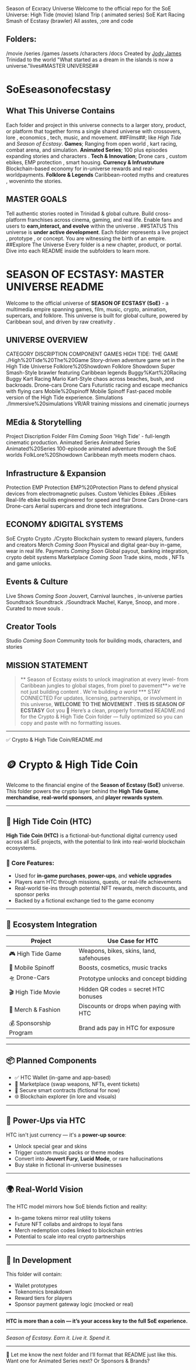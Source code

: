  Season of Ecxracy Universe
Welcome to the official repo for the SoE Universe: 
High Tide (movie)
Island Trip ( animated series)
SoE Kart Racing
Smash of Ecstasy (brawler)
All asstes, ;ore and code
## Folders:
/movie
/series
/games
/assets
/characters
/docs
Created by [Jody James](https://gitnub.com/jodyJjames)
Trinidad to the world
"What started as a dream in the islands is now a universe."lives#MASTER UNIVERSE##
# SoEseasonofecstasy
## What This Universe Contains
Each folder and project in this universe connects to a larger story, product, or platform that together forms a single shared universe with crossovers, lore , economics , tech, music, and movement.
##Films##; like *High Tide* and *Season of Ecstasy*.
**Games**; Ranging from open world , kart racing, combat arena, and simulation.
**Animated Series**; 100 plus episodes expanding stories and characters .
**Tech & Innovation**; Drone cars , custom ebikes, EMP protection , smart housing.
**Currency & Infrustruture**
Blockchain-based economy for in-universe rewards and real-worldpayments.
**Folklore & Legends**
Caribbean-rooted myths and creatures , woveninto the stories.
## MASTER GOALS
Tell authentic stories rooted in Trinidad & global culture.
Build cross-platform franchises across cinema, gaming, and real life.
Enable fans and users to **earn,interact, and evolve** within the universe .
##STATUS
This universe is **under active development**. Each folder represents a live project , prototype , or concept.
You are witnessing the birth of an empire.
##Explore The Universe
Every folder is a new chapter, product, or portal. Dive into each README inside the subfolders to learn more.
# SEASON OF ECSTASY: MASTER UNIVERSE README
Welcome to the official universe of **SEASON OF ECSTASY (SoE)** - a multimedia empire spanning games, film, music, crypto, animation, supercars, and folklore. This universe is built for global culture, powered by Caribbean soul, and driven by raw creativity .
## UNIVERSE OVERVIEW
CATEGORY DISCRIPTION                  COMPONENT
GAMES                                 HIGH TIDE: THE GAME
./High%20Tide%20The%20Game           Story-driven adventure game set in the High Tide Universe
Folklore%20Showdown                  Folklore Showdown Super Smash-Style brawler featuring Caribbean legends
Buggy%Kart%20Racing                  Buggy Kart Racing Mario Kart-Style chaos across beaches, bush, and backroads.
Drone-cars                           Drone Cars Futuristic racing and escape mechanics with flying cars
Mobile%20spinoff                     Mobile Spinoff Fast-paced mobile version of the High Tide experience.
Simulations                          ./Immersive%20simulations VR/AR training missions and cinematic journeys
## MEdia & Storytelling
Project Discription                  Folder
Film                                 *Coming Soon*
'High Tide' - full-length cinematic production.
Animated Series                      Animated Series
Animated%20Series                    100-episode animated adventure through the SoE worlds
FolkLore%20Showdown                  Caribbean myth meets modern chaos.
## Infrastructure & Expansion
Protection                           EMP Protection
EMP%20Protection                     Plans to defend physical devices from electromagnetic pulses.
Custom Vehicles                      Ebikes ./Ebikes  
Real-life ebike builds engineered for speed and flair
Drone Cars                           Drone-cars
Drone-cars                           Aerial supercars and drone tech integrations.
## ECONOMY &DIGITAL SYSTEMS
SoE Crypto                           Crypto  ./Crypto
Blockchain system to reward players, funders and creators
Merch                                *Coming Soon*
Physical and digital gear-buy in-game, wear in real life.
Payments                             *Coming Soon*
Global payout, banking integration, crypto debit systems
Marketplace                          *Coming Soon*
Trade skins, mods , NFTs and game unlocks.
## Events & Culture
Live Shows                          *Coming Soon*
Jouvert, Carnival launches , in-universe parties
Soundtrack                           Soundtrack  ./Soundtrack        Machel, Kanye, Snoop, and more .  Curated to move souls .
## Creator Tools
Studio                               *Coming Soon*
Community tools for building mods, characters, and stories
## MISSION STATEMENT
>** Season of Ecstasy exists to unlock imagination at every level- from Caribbean jungles to global stages, from pixel to pavement**>
> we're not just building content . We're building *a world*
*** STAY CONNECTED
For updates, licensing, partnerships, or involvment in this universe,
**WELCOME TO THE MOVEMENT . THIS IS SEASON OF ECSTASY**
Got you 💯 Here’s a clean, properly formatted README.md for the Crypto & High Tide Coin folder — fully optimized so you can copy and paste with no formatting issues.


---

✅ Crypto & High Tide Coin/README.md

# 🪙 Crypto & High Tide Coin

Welcome to the financial engine of the **Season of Ecstasy (SoE)** universe.  
This folder powers the crypto layer behind the **High Tide Game**, **merchandise**, **real-world sponsors**, and **player rewards system**.

---

## 💠 High Tide Coin (HTC)

**High Tide Coin (HTC)** is a fictional-but-functional digital currency used across all SoE projects, with the potential to link into real-world blockchain ecosystems.

### 🔑 Core Features:
- Used for **in-game purchases**, **power-ups**, and **vehicle upgrades**
- Players earn HTC through missions, quests, or real-life achievements
- Real-world tie-ins through potential NFT rewards, merch discounts, and sponsor perks
- Backed by a fictional exchange tied to the game economy

---

## 🔁 Ecosystem Integration

| Project                | Use Case for HTC                          |
|------------------------|-------------------------------------------|
| 🎮 High Tide Game      | Weapons, bikes, skins, land, safehouses   |
| 📲 Mobile Spinoff      | Boosts, cosmetics, music tracks           |
| 🛸 Drone-Cars          | Prototype unlocks and concept bidding     |
| 🎬 High Tide Movie     | Hidden QR codes = secret HTC bonuses      |
| 🧢 Merch & Fashion     | Discounts or drops when paying with HTC   |
| 💰 Sponsorship Program | Brand ads pay in HTC for exposure         |

---

## 📦 Planned Components

- ✅ HTC Wallet (in-game and app-based)
- 🔄 Marketplace (swap weapons, NFTs, event tickets)
- 🔐 Secure smart contracts (fictional for now)
- 🌐 Blockchain explorer (in lore and visuals)

---

## 🧠 Power-Ups via HTC

HTC isn't just currency — it's a **power-up source**:
- Unlock special gear and skins
- Trigger custom music packs or theme modes
- Convert into **Jouvert Fury**, **Lucid Mode**, or rare hallucinations
- Buy stake in fictional in-universe businesses

---

## 🌍 Real-World Vision

The HTC model mirrors how SoE blends fiction and reality:
- In-game tokens mirror real utility tokens
- Future NFT collabs and airdrops to loyal fans
- Merch redemption codes linked to blockchain entries
- Potential to scale into real crypto partnerships

---

## 🚧 In Development

This folder will contain:
- Wallet prototypes
- Tokenomics breakdown
- Reward tiers for players
- Sponsor payment gateway logic (mocked or real)

---

**HTC is more than a coin — it’s your access key to the full SoE experience.**

---

*Season of Ecstasy. Earn it. Live it. Spend it.*


---

📌 Let me know the next folder and I’ll format that README just like this.
Want one for Animated Series next? Or Sponsors & Brands?

